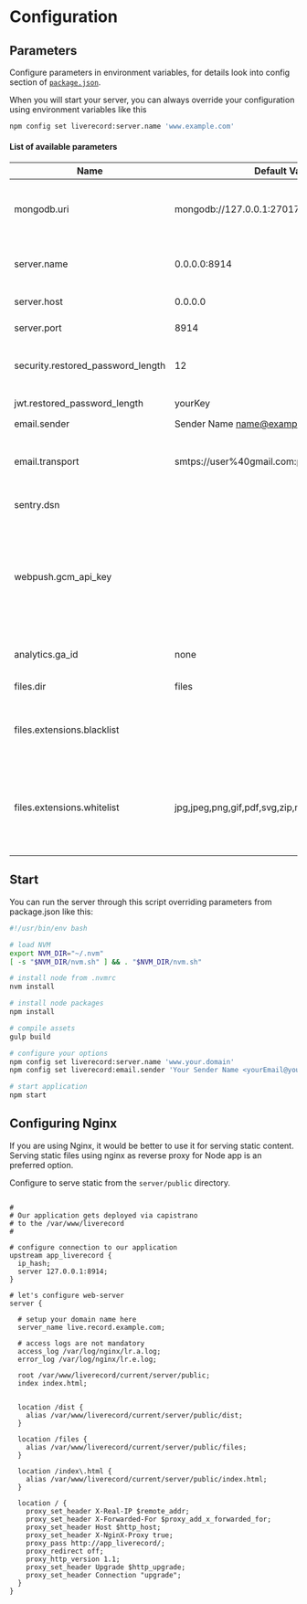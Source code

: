 # Configuration


## Parameters

Configure parameters in environment variables, for details look into config section of [`package.json`](../package.json).

When you will start your server, you can always override your configuration using environment variables like this

```bash
npm config set liverecord:server.name 'www.example.com'
```

#### List of available parameters


Name | Default Value | Description
---- | ------------- | -----------
mongodb.uri | mongodb://127.0.0.1:27017/liveRecord | Standard MongoDb Driver connection string
server.name | 0.0.0.0:8914 | Server hostname or domain name
server.host | 0.0.0.0 | Default server host
server.port | 8914 | Default server port
security.restored_password_length | 12 | Length of future restored password
jwt.restored_password_length | yourKey | Secret key for [JWT](https://jwt.io/)
email.sender | Sender Name <name@example.com> | 
email.transport | smtps://user%40gmail.com:pass@smtp.gmail.com | [SMTP Transport configuration string](https://nodemailer.com/smtp/) for Nodemailer
sentry.dsn |  | DSN for [Sentry](https://sentry.io/)
webpush.gcm_api_key |  |  GCM API Key from the Google Developer Console or the Cloud Messaging tab under a Firebase Project.
analytics.ga_id | none | Google Analytics property ID
files.dir | files | Folder for files
files.extensions.blacklist |  | Comma-separated list of blacklisted extensions
files.extensions.whitelist | jpg,jpeg,png,gif,pdf,svg,zip,mp4,dmg | Comma-separated list of whitelisted extensions (we recommend to use it)

## Start
    
You can run the server through this script overriding parameters from package.json like this:

```bash
#!/usr/bin/env bash

# load NVM
export NVM_DIR="~/.nvm"
[ -s "$NVM_DIR/nvm.sh" ] && . "$NVM_DIR/nvm.sh"

# install node from .nvmrc
nvm install

# install node packages
npm install

# compile assets
gulp build 

# configure your options
npm config set liverecord:server.name 'www.your.domain'
npm config set liverecord:email.sender 'Your Sender Name <yourEmail@your.domain>'

# start application
npm start
```


## Configuring Nginx

If you are using Nginx, it would be better to use it for serving static content. 
Serving static files using nginx as reverse proxy for Node app is an preferred option. 

Configure to serve static from the `server/public` directory.


```nginx

#
# Our application gets deployed via capistrano
# to the /var/www/liverecord
#

# configure connection to our application
upstream app_liverecord {
  ip_hash;
  server 127.0.0.1:8914;
}

# let's configure web-server
server {

  # setup your domain name here
  server_name live.record.example.com;

  # access logs are not mandatory 
  access_log /var/log/nginx/lr.a.log;
  error_log /var/log/nginx/lr.e.log;
  
  root /var/www/liverecord/current/server/public;
  index index.html;
  
  
  location /dist {
    alias /var/www/liverecord/current/server/public/dist;
  }
  
  location /files {
    alias /var/www/liverecord/current/server/public/files;
  }
  
  location /index\.html {
    alias /var/www/liverecord/current/server/public/index.html;
  }
  
  location / {
    proxy_set_header X-Real-IP $remote_addr;
    proxy_set_header X-Forwarded-For $proxy_add_x_forwarded_for;
    proxy_set_header Host $http_host;
    proxy_set_header X-NginX-Proxy true;
    proxy_pass http://app_liverecord/;
    proxy_redirect off;
    proxy_http_version 1.1;
    proxy_set_header Upgrade $http_upgrade;
    proxy_set_header Connection "upgrade";
  }
}

```
